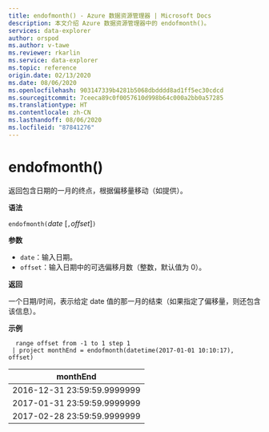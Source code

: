 ```yaml
---
title: endofmonth() - Azure 数据资源管理器 | Microsoft Docs
description: 本文介绍 Azure 数据资源管理器中的 endofmonth()。
services: data-explorer
author: orspod
ms.author: v-tawe
ms.reviewer: rkarlin
ms.service: data-explorer
ms.topic: reference
origin.date: 02/13/2020
ms.date: 08/06/2020
ms.openlocfilehash: 903147339b4281b5068dbdddd8ad1ff5ec30cdcd
ms.sourcegitcommit: 7ceeca89c0f0057610d998b64c000a2bb0a57285
ms.translationtype: HT
ms.contentlocale: zh-CN
ms.lasthandoff: 08/06/2020
ms.locfileid: "87841276"
---
```

# <a name="endofmonth"></a>endofmonth()

返回包含日期的一月的终点，根据偏移量移动（如提供）。

**语法**

`endofmonth(`*date* [`,`*offset*]`)`

**参数**

* `date`：输入日期。
* `offset`：输入日期中的可选偏移月数（整数，默认值为 0）。

**返回**

一个日期/时间，表示给定 date 值的那一月的结束（如果指定了偏移量，则还包含该信息）。

**示例**

```kusto
  range offset from -1 to 1 step 1
 | project monthEnd = endofmonth(datetime(2017-01-01 10:10:17), offset) 
```

|monthEnd|
|---|
|2016-12-31 23:59:59.9999999|
|2017-01-31 23:59:59.9999999|
|2017-02-28 23:59:59.9999999|